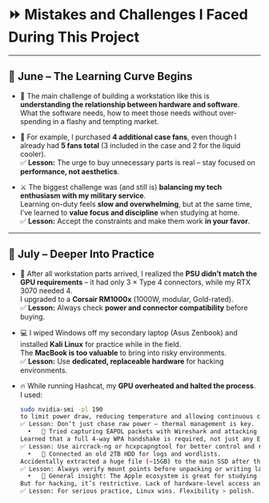 # ⏩ Mistakes and Challenges I Faced During This Project

---

## 📅 June – The Learning Curve Begins

- 🧠 The main challenge of building a workstation like this is **understanding the relationship between hardware and software**.  
  What the software needs, how to meet those needs without over-spending in a flashy and tempting market.

- 💸 For example, I purchased **4 additional case fans**, even though I already had **5 fans total** (3 included in the case and 2 for the liquid cooler).  
  ✅ **Lesson:** The urge to buy unnecessary parts is real – stay focused on **performance, not aesthetics**.

- ⚔️ The biggest challenge was (and still is) **balancing my tech enthusiasm with my military service**.  
  Learning on-duty feels **slow and overwhelming**, but at the same time, I’ve learned to **value focus and discipline** when studying at home.  
  ✅ **Lesson:** Accept the constraints and make them work **in your favor**.

---

## 📅 July – Deeper Into Practice

- 🔌 After all workstation parts arrived, I realized the **PSU didn’t match the GPU requirements** – it had only 3 × Type 4 connectors, while my RTX 3070 needed 4.  
  I upgraded to a **Corsair RM1000x** (1000W, modular, Gold-rated).  
  ✅ **Lesson:** Always check **power and connector compatibility** before buying.

- 💻 I wiped Windows off my secondary laptop (Asus Zenbook) and installed **Kali Linux** for practice while in the field.  
  The **MacBook is too valuable** to bring into risky environments.  
  ✅ **Lesson:** Use **dedicated, replaceable hardware** for hacking environments.

- 🔥 While running Hashcat, my **GPU overheated and halted the process**.  
  I used:
  ```bash
  sudo nvidia-smi -pl 190
  to limit power draw, reducing temperature and allowing continuous cracking.
  ✅ Lesson: Don’t just chase raw power – thermal management is key.
	•	📡 Tried capturing EAPOL packets with Wireshark and attacking the handshake with Hashcat.
  Learned that a full 4-way WPA handshake is required, not just any EAPOL packet.
  ✅ Lesson: Use aircrack-ng or hcxpcapngtool for better control and results.
	•	💽 Connected an old 2TB HDD for logs and wordlists.
  Accidentally extracted a huge file (~15GB) to the main SSD after the HDD dismounted.
  ✅ Lesson: Always verify mount points before unpacking or writing large files.
	•	🍏 General insight: The Apple ecosystem is great for studying – intuitive interface, fast, reliable.
  But for hacking, it’s restrictive. Lack of hardware-level access and compatibility with critical tools slows things down.
  ✅ Lesson: For serious practice, Linux wins. Flexibility > polish.
